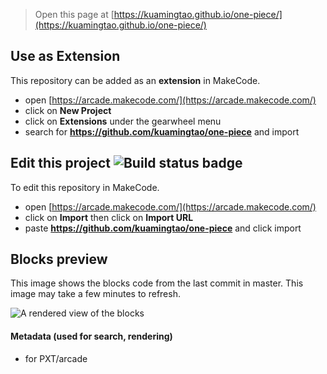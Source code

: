  


> Open this page at [https://kuamingtao.github.io/one-piece/](https://kuamingtao.github.io/one-piece/)

## Use as Extension

This repository can be added as an **extension** in MakeCode.

* open [https://arcade.makecode.com/](https://arcade.makecode.com/)
* click on **New Project**
* click on **Extensions** under the gearwheel menu
* search for **https://github.com/kuamingtao/one-piece** and import

## Edit this project ![Build status badge](https://github.com/kuamingtao/one-piece/workflows/MakeCode/badge.svg)

To edit this repository in MakeCode.

* open [https://arcade.makecode.com/](https://arcade.makecode.com/)
* click on **Import** then click on **Import URL**
* paste **https://github.com/kuamingtao/one-piece** and click import

## Blocks preview

This image shows the blocks code from the last commit in master.
This image may take a few minutes to refresh.

![A rendered view of the blocks](https://github.com/kuamingtao/one-piece/raw/master/.github/makecode/blocks.png)

#### Metadata (used for search, rendering)

* for PXT/arcade
<script src="https://makecode.com/gh-pages-embed.js"></script><script>makeCodeRender("{{ site.makecode.home_url }}", "{{ site.github.owner_name }}/{{ site.github.repository_name }}");</script>

